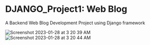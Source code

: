 # DJANGO_Project1: Web Blog

A Backend Web Blog Development Project using Django framework

![Screenshot 2023-01-28 at 3 20 39 AM](https://user-images.githubusercontent.com/8951015/215428767-6e4f9553-2887-4be4-8d09-5b8e75de5470.png)
![Screenshot 2023-01-28 at 3 20 44 AM](https://user-images.githubusercontent.com/8951015/215428770-771bc6a1-38a5-49a6-abe5-5529778b7e84.png)
